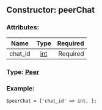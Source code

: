 ## Constructor: peerChat  

### Attributes:

| Name     |    Type       | Required |
|----------|:-------------:|---------:|
|chat\_id|[int](../types/int.md) | Required|


### Type: [Peer](../types/Peer.md)

### Example:


```
$peerChat = ['chat_id' => int, ];
```